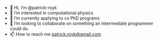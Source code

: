 - 👋 Hi, I’m @patrick-royk
- 👀 I’m interested in computational physics
- 🌱 I’m currently applying to cs PhD programs
- 💞️ I’m looking to collaborate on something an intermediate programmer could do.
- 📫 How to reach me patrick.royk@gmail.com

<!---
patrick-royk/patrick-royk is a ✨ special ✨ repository because its `README.md` (this file) appears on your GitHub profile.
You can click the Preview link to take a look at your changes.
--->

